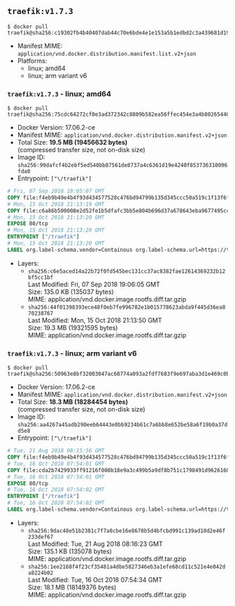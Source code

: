 ## `traefik:v1.7.3`

```console
$ docker pull traefik@sha256:c19302fb4b40407dab44c70e6bde4e1e153a5b1edbd2c3a439681d193656889f
```

-	Manifest MIME: `application/vnd.docker.distribution.manifest.list.v2+json`
-	Platforms:
	-	linux; amd64
	-	linux; arm variant v6

### `traefik:v1.7.3` - linux; amd64

```console
$ docker pull traefik@sha256:75cdc64272cf0e3ad372342c8809b582ea56ffec454e3a4b80265440bc1f11cc
```

-	Docker Version: 17.06.2-ce
-	Manifest MIME: `application/vnd.docker.distribution.manifest.v2+json`
-	Total Size: **19.5 MB (19456632 bytes)**  
	(compressed transfer size, not on-disk size)
-	Image ID: `sha256:99dafcf4b2ebf5ed540bb87561de8737a4c6361d19e4240f853736310096fda0`
-	Entrypoint: `["\/traefik"]`

```dockerfile
# Fri, 07 Sep 2018 19:05:07 GMT
COPY file:f4eb9b49e4b4f93d434577528c476bd94799b135d345ccc50a519c1f13f6f97a in /etc/ssl/certs/ 
# Mon, 15 Oct 2018 21:13:19 GMT
COPY file:c6a86b500008e2d52fe1b5dfafc3bb5e804b696d37a678643eba9677495cc2c4 in / 
# Mon, 15 Oct 2018 21:13:20 GMT
EXPOSE 80/tcp
# Mon, 15 Oct 2018 21:13:20 GMT
ENTRYPOINT ["/traefik"]
# Mon, 15 Oct 2018 21:13:20 GMT
LABEL org.label-schema.vendor=Containous org.label-schema.url=https://traefik.io org.label-schema.name=Traefik org.label-schema.description=A modern reverse-proxy org.label-schema.version=v1.7.3 org.label-schema.docker.schema-version=1.0
```

-	Layers:
	-	`sha256:c6e5aced14a22b72f0fd545bec131cc37ac8382fae12614369232b12bf5cc1bf`  
		Last Modified: Fri, 07 Sep 2018 19:06:05 GMT  
		Size: 135.0 KB (135037 bytes)  
		MIME: application/vnd.docker.image.rootfs.diff.tar.gzip
	-	`sha256:44f01398393ece48f0eb7fe996782e1b015778623abda9f445d36ea870238767`  
		Last Modified: Mon, 15 Oct 2018 21:13:50 GMT  
		Size: 19.3 MB (19321595 bytes)  
		MIME: application/vnd.docker.image.rootfs.diff.tar.gzip

### `traefik:v1.7.3` - linux; arm variant v6

```console
$ docker pull traefik@sha256:50963e8bf32003047ac68774a093a2fdf7683f9e697aba3d1e469c0bd2f10757
```

-	Docker Version: 17.06.2-ce
-	Manifest MIME: `application/vnd.docker.distribution.manifest.v2+json`
-	Total Size: **18.3 MB (18284454 bytes)**  
	(compressed transfer size, not on-disk size)
-	Image ID: `sha256:aa4267a45adb290eeb64443e0bb9234b61c7a6bb8e652be58a6f19b0a37dd5e8`
-	Entrypoint: `["\/traefik"]`

```dockerfile
# Tue, 21 Aug 2018 08:15:56 GMT
COPY file:f4eb9b49e4b4f93d434577528c476bd94799b135d345ccc50a519c1f13f6f97a in /etc/ssl/certs/ 
# Tue, 16 Oct 2018 07:54:01 GMT
COPY file:cda2b7429933ff91216f008b18e9a3c499b5a9df8b751c1798491d9626160d9f in / 
# Tue, 16 Oct 2018 07:54:01 GMT
EXPOSE 80/tcp
# Tue, 16 Oct 2018 07:54:02 GMT
ENTRYPOINT ["/traefik"]
# Tue, 16 Oct 2018 07:54:02 GMT
LABEL org.label-schema.vendor=Containous org.label-schema.url=https://traefik.io org.label-schema.name=Traefik org.label-schema.description=A modern reverse-proxy org.label-schema.version=v1.7.3 org.label-schema.docker.schema-version=1.0
```

-	Layers:
	-	`sha256:9dac48e51b2381c7f7a8cbe16e8670b5d4bfcbd991c139ad10d2e46f233def67`  
		Last Modified: Tue, 21 Aug 2018 08:16:23 GMT  
		Size: 135.1 KB (135078 bytes)  
		MIME: application/vnd.docker.image.rootfs.diff.tar.gzip
	-	`sha256:1ee2168f4f23cf35481a4dbe5827346eb3a1efe68cd11c521e4e042da8224b02`  
		Last Modified: Tue, 16 Oct 2018 07:54:34 GMT  
		Size: 18.1 MB (18149376 bytes)  
		MIME: application/vnd.docker.image.rootfs.diff.tar.gzip
